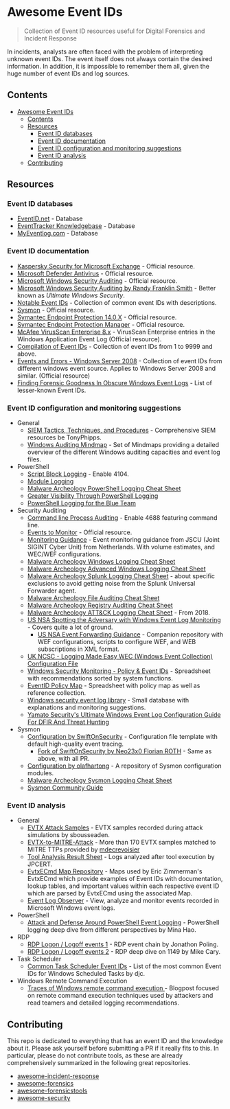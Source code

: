 # Awesome Event IDs

> Collection of Event ID resources useful for Digital Forensics and Incident Response

In incidents, analysts are often faced with the problem of interpreting unknown event IDs.
The event itself does not always contain the desired information.
In addition, it is impossible to remember them all, given the huge number of event IDs and log sources.

## Contents

- [Awesome Event IDs](#awesome-event-ids)
  - [Contents](#contents)
  - [Resources](#resources)
    - [Event ID databases](#event-id-databases)
    - [Event ID documentation](#event-id-documentation)
    - [Event ID configuration and monitoring suggestions](#event-id-configuration-and-monitoring-suggestions)
    - [Event ID analysis](#event-id-analysis)
  - [Contributing](#contributing)

## Resources

### Event ID databases

- [EventID.net](http://www.eventid.net/search.asp) - Database
- [EventTracker Knowledgebase](https://kb.eventtracker.com/) - Database
- [MyEventlog.com](https://www.myeventlog.com/) - Database

### Event ID documentation

- [Kaspersky Security for Microsoft Exchange](https://support.kaspersky.com/KS4Exchange/9.6/en-US/127197.htm) - Official resource.
- [Microsoft Defender Antivirus](https://docs.microsoft.com/en-us/microsoft-365/security/defender-endpoint/troubleshoot-microsoft-defender-antivirus?view=o365-worldwide#microsoft-defender-antivirus-event-ids) - Official resource.
- [Microsoft Windows Security Auditing](https://docs.microsoft.com/en-us/windows/security/threat-protection/auditing/security-auditing-overview) - Official resource.
- [Microsoft Windows Security Auditing by Randy Franklin Smith](https://www.ultimatewindowssecurity.com/securitylog/encyclopedia/) - Better known as _Ultimate Windows Security_.
- [Notable Event IDs](https://github.com/TonyPhipps/SIEM/blob/master/Notable-Event-IDs.md) - Collection of common event IDs with descriptions.
- [Sysmon](https://docs.microsoft.com/en-us/sysinternals/downloads/sysmon#events) - Official resource.
- [Symantec Endpoint Protection 14.0.X](https://knowledge.broadcom.com/external/article/170359/endpoint-protection-140x-event-log-entri.html) - Official resource.
- [Symantec Endpoint Protection Manager](https://knowledge.broadcom.com/external/article/157017/endpoint-protection-manager-event-log-en.html) - Official resource.
- [McAfee VirusScan Enterprise 8.x](https://kcm.trellix.com/corporate/index?page=content&id=KB54827) - VirusScan Enterprise entries in the Windows Application Event Log (Official resource).
- [Compilation of Event IDs](http://www.chicagotech.net/wineventid.htm) - Collection of event IDs from 1 to 9999 and above.
- [Events and Errors - Windows Server 2008](https://docs.microsoft.com/en-us/previous-versions/windows/it-pro/windows-server-2008-r2-and-2008/cc754424(v=ws.10)) - Collection of event IDs from different windows event source. Applies to Windows Server 2008 and similar. (Official resource)
- [Finding Forensic Goodness In Obscure Windows Event Logs](https://nasbench.medium.com/finding-forensic-goodness-in-obscure-windows-event-logs-60e978ea45a3) - List of lesser-known Event IDs.

### Event ID configuration and monitoring suggestions

- General
  - [SIEM Tactics, Techniques, and Procedures](https://github.com/TonyPhipps/SIEM) - Comprehensive SIEM resources be TonyPhipps.
  - [Windows Auditing Mindmap](https://github.com/mdecrevoisier/Windows-auditing-mindmap) - Set of Mindmaps providing a detailed overview of the different Windows auditing capacities and event log files.
- PowerShell
  - [Script Block Logging](https://docs.microsoft.com/en-us/powershell/module/microsoft.powershell.core/about/about_logging_windows?view=powershell-7.1#viewing-the-powershell-event-log-entries-on-windows) - Enable 4104.
  - [Module Logging](https://docs.microsoft.com/en-us/powershell/module/microsoft.powershell.core/about/about_group_policy_settings?view=powershell-7.1#turn-on-module-logging)
  - [Malware Archeology PowerShell Logging Cheat Sheet](https://www.malwarearchaeology.com/s/Windows-PowerShell-Logging-Cheat-Sheet-ver-Sept-2018-v22.pdf)
  - [Greater Visibility Through PowerShell Logging](https://www.mandiant.com/resources/greater-visibilityt)
  - [PowerShell Logging for the Blue Team](https://www.blackhillsinfosec.com/powershell-logging-blue-team/)
- Security Auditing
  - [Command line Process Auditing](https://docs.microsoft.com/en-us/windows-server/identity/ad-ds/manage/component-updates/command-line-process-auditing#configuration) - Enable 4688 featuring command line.
  - [Events to Monitor](https://docs.microsoft.com/en-us/windows-server/identity/ad-ds/plan/appendix-l--events-to-monitor) - Official resource.
  - [Monitoring Guidance](https://github.com/JSCU-NL/logging-essentials) - Event monitoring guidance from JSCU (Joint SIGINT Cyber Unit) from Netherlands. With  volume estimates, and WEC/WEF configurations.
  - [Malware Archeology Windows Logging Cheat Sheet](https://www.malwarearchaeology.com/s/Windows-Logging-Cheat-Sheet_ver_Feb_2019.pdf)
  - [Malware Archeology Advanced Windows Logging Cheat Sheet](https://www.malwarearchaeology.com/s/Windows-Advanced-Logging-Cheat-Sheet_ver_Feb_2019_v12.pdf)
  - [Malware Archeology Splunk Logging Cheat Sheet](https://www.malwarearchaeology.com/s/Windows-Splunk-Logging-Cheat-Sheet-v222.pdf) - about specific exclusions to avoid getting noise from the Splunk Universal Forwarder agent.
  - [Malware Archeology File Auditing Cheat Sheet](https://www.malwarearchaeology.com/s/Windows-File-Auditing-Cheat-Sheet-ver-Nov-2017-3fwr.pdf)
  - [Malware Archeology Registry Auditing Cheat Sheet](https://www.malwarearchaeology.com/s/Windows-Registry-Auditing-Cheat-Sheet-ver-Aug-2019.pdf)
  - [Malware Archeology ATT&CK Logging Cheat Sheet](https://www.malwarearchaeology.com/s/Windows-ATTCK_Logging-Cheat-Sheet_ver_Sept_2018.pdf) - From 2018.
  - [US NSA Spotting the Adversary with Windows Event Log Monitoring](https://apps.nsa.gov/iaarchive/library/ia-guidance/security-configuration/applications/assets/public/upload/Spotting-the-Adversary-with-Windows-Event-Log-Monitoring.pdf) - Covers quite a lot of ground.
    - [US NSA Event Forwarding Guidance](https://github.com/nsacyber/Event-Forwarding-Guidance) - Companion repository with WEF configurations, scripts to configure WEF, and WEB subscriptions in XML format.
  - [UK NCSC - Logging Made Easy WEC (Windows Event Collection) Configuration File](https://github.com/ukncsc/lme/blob/master/Chapter%201%20Files/lme_wec_config.xml)
  - [Windows Security Monitoring - Policy & Event IDs](https://docs.google.com/spreadsheets/d/1BhR3cymZ53ZJfJdKAGKszuB-jgsr8GBJBOCJl50WGKE/edit?usp=sharing) - Spreadsheet with recommendations sorted by system functions.
  - [EventID Policy Map](https://docs.google.com/spreadsheets/d/16WuMNL5WWjE4YJIKrt1ut3fZWTbPPKnAGBjGilLrzBE/edit#gid=1714197816) - Spreadsheet with policy map as well as reference collection.
  - [Windows security event log library](https://www.manageengine.com/products/active-directory-audit/kb/windows-event-log-id-list.html) - Small database with explanations and monitoring suggestions.
  - [Yamato Security's Ultimate Windows Event Log Configuration Guide For DFIR And Threat Hunting](https://github.com/Yamato-Security/EnableWindowsLogSettings)
- Sysmon
  - [Configuration by SwiftOnSecurity](https://github.com/SwiftOnSecurity/sysmon-config) - Configuration file template with default high-quality event tracing.
    - [Fork of SwiftOnSecurity by Neo23x0 Florian ROTH](https://github.com/Neo23x0/sysmon-config) - Same as above, with all PR.
  - [Configuration by olafhartong](https://github.com/olafhartong/sysmon-modular) - A repository of Sysmon configuration modules.
  - [Malware Archeology Sysmon Logging Cheat Sheet](https://www.malwarearchaeology.com/s/Windows-Sysmon-Logging-Cheat-Sheet_Jan_2020-g7sl.pdf)
  - [Sysmon Community Guide](https://github.com/trustedsec/SysmonCommunityGuide)

### Event ID analysis

- General
  - [EVTX Attack Samples](https://github.com/sbousseaden/EVTX-ATTACK-SAMPLES) - EVTX samples recorded during attack simulations by sbousseaden.
  - [EVTX-to-MITRE-Attack](https://github.com/mdecrevoisier/EVTX-to-MITRE-Attack) - More than 170 EVTX samples matched to MITRE TTPs provided by [mdecrevoisier](https://twitter.com/mdecrevoisier)
  - [Tool Analysis Result Sheet](https://jpcertcc.github.io/ToolAnalysisResultSheet/#) - Logs analyzed after tool execution by JPCERT.
  - [EvtxECmd Map Repository](https://github.com/EricZimmerman/evtx/tree/master/evtx/Maps) - Maps used by Eric Zimmerman's EvtxECmd which provide examples of Event IDs with documentation, lookup tables, and important values within each respective event ID which are parsed by EvtxECmd using the associated Map.
  - [Event Log Observer](https://lizard-labs.com/event_log_observer.aspx) - View, analyze and monitor events recorded in Microsoft Windows event logs.
- PowerShell
  - [Attack and Defense Around PowerShell Event Logging](https://nsfocusglobal.com/attack-and-defense-around-powershell-event-logging/) - PowerShell logging deep dive from different perspectives by Mina Hao.
- RDP
  - [RDP Logon / Logoff events 1](https://ponderthebits.com/2018/02/windows-rdp-related-event-logs-identification-tracking-and-investigation/) - RDP event chain by Jonathon Poling.
  - [RDP Logon / Logoff events 2](https://dfironthemountain.wordpress.com/2019/02/15/rdp-event-log-dfir/) - RDP deep dive on 1149 by Mike Cary.
- Task Scheduler
  - [Common Task Scheduler Event IDs](https://media.ultraspark.ca/blog/2017/03/29/common-task-scheduler-event-ids/) - List of the most common Event IDs for Windows Scheduled Tasks by djc.
- Windows Remote Command Execution
  - [Traces of Windows remote command execution ](https://www.synacktiv.com/en/publications/traces-of-windows-remote-command-execution.html) - Blogpost focused on remote command execution techniques used by attackers and read teamers and detailed logging recommendations.

## Contributing

This repo is dedicated to everything that has an event ID and the knowledge about it.
Please ask yourself before submitting a PR if it really fits to this.
In particular, please do not contribute tools, as these are already comprehensively summarized in the following great repositories.

- [awesome-incident-response](https://github.com/meirwah/awesome-incident-response)
- [awesome-forensics](https://github.com/cugu/awesome-forensics)
- [awesome-forensicstools](https://github.com/ivbeg/awesome-forensicstools)
- [awesome-security](https://github.com/sbilly/awesome-security)
